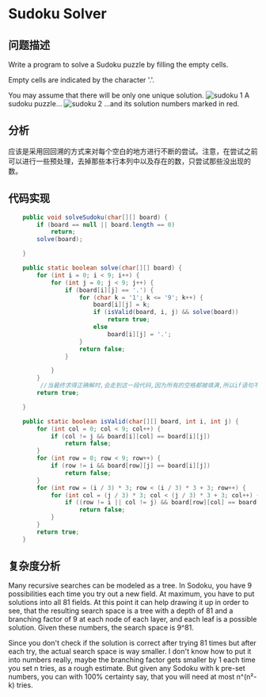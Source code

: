# Sudoku Solver
## 问题描述
Write a program to solve a Sudoku puzzle by filling the empty cells.

Empty cells are indicated by the character '.'.

You may assume that there will be only one unique solution.
![sudoku 1](http://upload.wikimedia.org/wikipedia/commons/thumb/f/ff/Sudoku-by-L2G-20050714.svg/250px-Sudoku-by-L2G-20050714.svg.png)
A sudoku puzzle...
![sudoku 2](http://upload.wikimedia.org/wikipedia/commons/thumb/3/31/Sudoku-by-L2G-20050714_solution.svg/250px-Sudoku-by-L2G-20050714_solution.svg.png)
...and its solution numbers marked in red.

## 分析
应该是采用回回溯的方式来对每个空白的地方进行不断的尝试。注意，在尝试之前可以进行一些预处理，去掉那些本行本列中以及存在的数，只尝试那些没出现的数。

## 代码实现
```java
    public void solveSudoku(char[][] board) {
        if (board == null || board.length == 0)
            return;
        solve(board);

    }

    public static boolean solve(char[][] board) {
        for (int i = 0; i < 9; i++) {
            for (int j = 0; j < 9; j++) {
                if (board[i][j] == '.') {
                    for (char k = '1'; k <= '9'; k++) {
                        board[i][j] = k;
                        if (isValid(board, i, j) && solve(board))
                            return true;
                        else
                            board[i][j] = '.';
                    }
                    return false;
                }

            }
        }
         //当最终求得正确解时,会走到这一段代码,因为所有的空格都被填满,所以if语句不会被执行。
        return true;

    }

    public static boolean isValid(char[][] board, int i, int j) {
        for (int col = 0; col < 9; col++) {
            if (col != j && board[i][col] == board[i][j])
                return false;
        }
        for (int row = 0; row < 9; row++) {
            if (row != i && board[row][j] == board[i][j])
                return false;
        }
        for (int row = (i / 3) * 3; row < (i / 3) * 3 + 3; row++) {
            for (int col = (j / 3) * 3; col < (j / 3) * 3 + 3; col++) {
                if ((row != i || col != j) && board[row][col] == board[i][j])
                    return false;
            }
        }
        return true;
    }
```

## 复杂度分析
Many recursive searches can be modeled as a tree. In Sodoku, you have 9 possibilities each time you try out a new field. At maximum, you have to put solutions into all 81 fields. At this point it can help drawing it up in order to see, that the resulting search space is a tree with a depth of 81 and a branching factor of 9 at each node of each layer, and each leaf is a possible solution. Given these numbers, the search space is 9^81.

Since you don't check if the solution is correct after trying 81 times but after each try, the actual search space is way smaller. I don't know how to put it into numbers really, maybe the branching factor gets smaller by 1 each time you set n tries, as a rough estimate. But given any Sodoku with k pre-set numbers, you can with 100% certainty say, that you will need at most n^(n²-k) tries.
